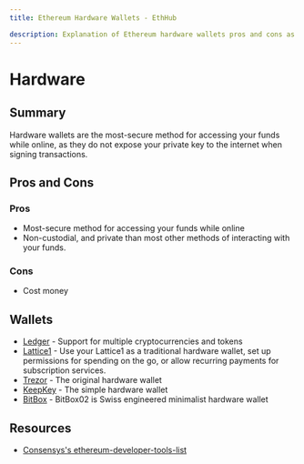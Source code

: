 ```yaml
---
title: Ethereum Hardware Wallets - EthHub

description: Explanation of Ethereum hardware wallets pros and cons as well as a list of vendors.
---
```


# Hardware

## Summary

Hardware wallets are the most-secure method for accessing your funds while online, as they do not expose your private key to the internet when signing transactions.

## Pros and Cons

### Pros

* Most-secure method for accessing your funds while online
* Non-custodial, and private than most other methods of interacting with your funds.

### Cons

* Cost money

## Wallets

* [Ledger](https://shop.ledger.com/pages/ledger-nano-x?r=0fcb4288e45f) - Support for multiple cryptocurrencies and tokens
* [Lattice1](https://gridplus.io/lattice) - Use your Lattice1 as a traditional hardware wallet, set up permissions for spending on the go, or allow recurring payments for subscription services.
* [Trezor](https://shop.trezor.io/product/trezor-model-t?offer_id=15&aff_id=2828) - The original hardware wallet
* [KeepKey](http://keepkey.myshopify.com?afmc=1km&utm_campaign=1km&utm_source=leaddyno&utm_medium=affiliate) - The simple hardware wallet
* [BitBox](https://shop.shiftcrypto.ch/en/products/category/hardware-wallets-1/) - BitBox02 is Swiss engineered minimalist hardware wallet

## Resources

* [Consensys's ethereum-developer-tools-list](https://github.com/ConsenSys/ethereum-developer-tools-list/blob/master/EcosystemResources.md)

